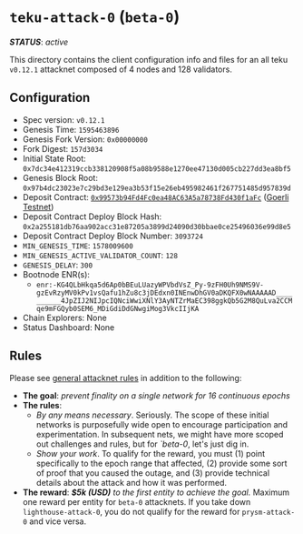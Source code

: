 # `teku-attack-0` (`beta-0`)

***STATUS***: _active_

This directory contains the client configuration info and files for an
all teku `v0.12.1` attacknet composed of 4 nodes and 128 validators.

## Configuration

- Spec version: `v0.12.1`
- Genesis Time: `1595463896`
- Genesis Fork Version: `0x00000000`
- Fork Digest: `157d3034`
- Initial State Root: `0x7dc34e412319ccb338120908f5a08b9588e1270ee47130d005cb227dd3ea8bf5`
- Genesis Block Root: `0x97b4dc23023e7c29bd3e129ea3b53f15e26eb495982461f267751485d957839d`
- Deposit Contract: [`0x99573b94Fd4Fc0ea48AC63A5a78738Fd430f1aFc`](https://goerli.etherscan.io/address/0x99573b94Fd4Fc0ea48AC63A5a78738Fd430f1aFc) ([Goerli Testnet](https://github.com/goerli/testnet))
- Deposit Contract Deploy Block Hash: `0x2a255181db76aa902acc31e87205a3899d24090d30bbae0ce25496036e99d8e5`
- Deposit Contract Deploy Block Number: `3093724`
- `MIN_GENESIS_TIME`: `1578009600`
- `MIN_GENESIS_ACTIVE_VALIDATOR_COUNT`: `128`
- `GENESIS_DELAY`: `300`
- Bootnode ENR(s):
  - `enr:-KG4QLbHkqa5d6Ap0bBEuLUazyWPVbdVsZ_Py-9zFH0Uh9NMS9V-gzEvRzyMV0kPv1vsQafu1hZu8c3jDEdxn0INEnwDhGV0aDKQFX0wNAAAAAD__________4JpZIJ2NIJpcIQNciWwiXNlY3AyNTZrMaEC398ggkQb5G2M8QuLva2CCMqe9mFGQyb0SEM6_MDiGdiDdGNwgiMog3VkcIIjKA`
- Chain Explorers: None
- Status Dashboard: None

## Rules

Please see [general attacknet rules](../../README.md#general-rules) in addition
to the following:

* **The goal**: _prevent finality on a single network for 16 continuous epochs_
* **The rules**:
    * _By any means necessary_. Seriously.
      The scope of these initial networks is purposefully wide open to encourage
      participation and experimentation. In subsequent nets, we might have more scoped out
      challenges and rules, but for _`beta-0_, let's just dig in.
    * _Show your work_. To qualify for the reward, you must (1) point specifically to the epoch range that affected,
      (2) provide some sort of proof that you caused the outage,
      and (3) provide technical details about the attack and how it was performed.
* **The reward**: _**$5k (USD)** to the first entity to achieve the goal._
  Maximum one reward per entity for `beta-0` attacknets. If you take down `lighthouse-attack-0`,
  you do not qualify for the reward for `prysm-attack-0` and vice versa.